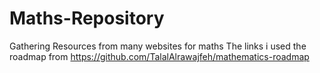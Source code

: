 # Maths-Repository
Gathering Resources from many websites for maths
The links i used the roadmap from
https://github.com/TalalAlrawajfeh/mathematics-roadmap
